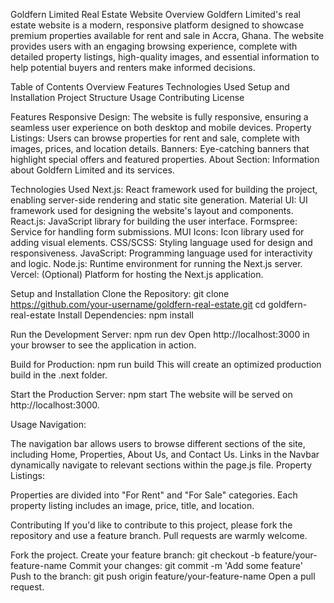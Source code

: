 Goldfern Limited Real Estate Website
Overview
Goldfern Limited's real estate website is a modern, responsive platform designed to showcase premium properties available for rent and sale in Accra, Ghana. The website provides users with an engaging browsing experience, complete with detailed property listings, high-quality images, and essential information to help potential buyers and renters make informed decisions.

Table of Contents
Overview
Features
Technologies Used
Setup and Installation
Project Structure
Usage
Contributing
License

Features
Responsive Design: The website is fully responsive, ensuring a seamless user experience on both desktop and mobile devices.
Property Listings: Users can browse properties for rent and sale, complete with images, prices, and location details.
Banners: Eye-catching banners that highlight special offers and featured properties.
About Section: Information about Goldfern Limited and its services.

Technologies Used
Next.js: React framework used for building the project, enabling server-side rendering and static site generation.
Material UI: UI framework used for designing the website's layout and components.
React.js: JavaScript library for building the user interface.
Formspree: Service for handling form submissions.
MUI Icons: Icon library used for adding visual elements.
CSS/SCSS: Styling language used for design and responsiveness.
JavaScript: Programming language used for interactivity and logic.
Node.js: Runtime environment for running the Next.js server.
Vercel: (Optional) Platform for hosting the Next.js application.

Setup and Installation
Clone the Repository:
git clone https://github.com/your-username/goldfern-real-estate.git
cd goldfern-real-estate
Install Dependencies:
npm install

Run the Development Server:
npm run dev
Open http://localhost:3000 in your browser to see the application in action.

Build for Production:
npm run build
This will create an optimized production build in the .next folder.

Start the Production Server:
npm start
The website will be served on http://localhost:3000.

Usage
Navigation:

The navigation bar allows users to browse different sections of the site, including Home, Properties, About Us, and Contact Us.
Links in the Navbar dynamically navigate to relevant sections within the page.js file.
Property Listings:

Properties are divided into "For Rent" and "For Sale" categories.
Each property listing includes an image, price, title, and location.

Contributing
If you'd like to contribute to this project, please fork the repository and use a feature branch. Pull requests are warmly welcome.

Fork the project.
Create your feature branch: git checkout -b feature/your-feature-name
Commit your changes: git commit -m 'Add some feature'
Push to the branch: git push origin feature/your-feature-name
Open a pull request.
